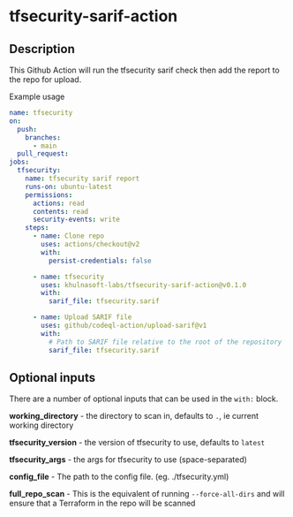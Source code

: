 # tfsecurity-sarif-action

## Description

This Github Action will run the tfsecurity sarif check then add the report to the repo for upload.

Example usage

```yaml
name: tfsecurity
on:
  push:
    branches:
      - main
  pull_request:
jobs:
  tfsecurity:
    name: tfsecurity sarif report
    runs-on: ubuntu-latest
    permissions:
      actions: read
      contents: read
      security-events: write
    steps:
      - name: Clone repo
        uses: actions/checkout@v2
        with:
          persist-credentials: false

      - name: tfsecurity
        uses: khulnasoft-labs/tfsecurity-sarif-action@v0.1.0
        with:
          sarif_file: tfsecurity.sarif          

      - name: Upload SARIF file
        uses: github/codeql-action/upload-sarif@v1
        with:
          # Path to SARIF file relative to the root of the repository
          sarif_file: tfsecurity.sarif         
```

## Optional inputs
There are a number of optional inputs that can be used in the `with:` block.

**working_directory** - the directory to scan in, defaults to `.`, ie current working directory

**tfsecurity_version** - the version of tfsecurity to use, defaults to `latest`

**tfsecurity_args** - the args for tfsecurity to use (space-separated)

**config_file** - The path to the config file. (eg. ./tfsecurity.yml)

**full_repo_scan** - This is the equivalent of running `--force-all-dirs` and will ensure that a Terraform in the repo will be scanned
